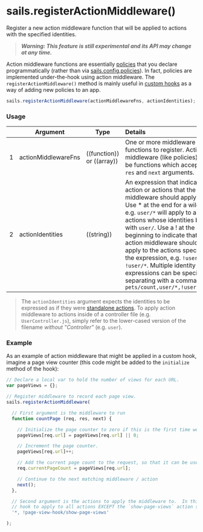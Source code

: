 # sails.registerActionMiddleware()

Register a new action middleware function that will be applied to actions with the specified identities.

> _**Warning: This feature is still experimental and its API may change at any time.**_

Action middleware functions are essentially [policies](http://sailsjs.com/documentation/concepts/policies#?writing-your-first-policy) that you declare programmatically (rather than via [sails.config.policies](http://sailsjs.com/documentation/reference/configuration/sails-config-policies)).  In fact, policies are implemented under-the-hook using action middleware.  The `registerActionMiddleware()` method is mainly useful in [custom hooks](http://sailsjs.com/documentation/concepts/extending-sails/hooks) as a way of adding new policies to an app.

```javascript
sails.registerActionMiddleware(actionMiddlewareFns, actionIdentities);
```

### Usage

| &nbsp;  |       Argument             | Type                | Details
|---|--------------------------- | ------------------- |:-----------
| 1 |      actionMiddlewareFns                | ((function)) or ((array))  | One or more middleware functions to register.  Action middleware (like policies) must be functions which accept `req`, `res` and `next` arguments.
| 2 |     actionIdentities               | ((string)) | An expression that indicates the action or actions that the action middleware should apply to.  Use * at the end for a wildcard; e.g. `user/*` will apply to any actions whose identities begin with `user/`. Use a ! at the beginning to indicate that the action middleware should NOT apply to the actions specified by the expression, e.g. `!user/foo` or `!user/*`.  Multiple identity expressions can be specified by separating with a comma, e.g. `pets/count,user/*,!user/tickle`

> The `actionIdentities` argument expects the identities to be expressed as if they were [standalone actions](http://sailsjs.com/documentation/concepts/actions-and-controllers#?standalone-actions).  To apply action middleware to actions inside of a controller file (e.g. `UserController.js`), simply refer to the lower-cased version of the filename _without "Controller"_ (e.g. `user`).

### Example

As an example of action middleware that might be applied in a custom hook, imagine a page view counter (this code might be added to the `initialize` method of the hook):

```javascript
// Declare a local var to hold the number of views for each URL.
var pageViews = {};

// Register middleware to record each page view.
sails.registerActionMiddleware(

  // First argument is the middleware to run
  function countPage (req, res, next) {

    // Initialize the page counter to zero if this is the first time we've seen this URL.
    pageViews[req.url] = pageViews[req.url] || 0;

    // Increment the page counter.
    pageViews[req.url]++;

    // Add the current page count to the request, so that it can be used in other middleware / actions.
    req.currentPageCount = pageViews[req.url];

    // Continue to the next matching middleware / action
    next();
  },

  // Second argument is the actions to apply the middleware to.  In this case, we want the
  // hook to apply to all actions EXCEPT the `show-page-views` action supplied by this hook.
  '*, !page-view-hook/show-page-views'

);
```

<docmeta name="displayName" value="sails.registerActionMiddleware()">
<docmeta name="pageType" value="method">

